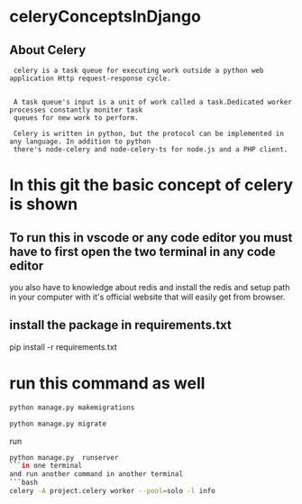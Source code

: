 # celeryConceptsInDjango

## About Celery
     celery is a task queue for executing work outside a python web application Http request-response cycle.

     
     A task queue's input is a unit of work called a task.Dedicated worker processes constantly moniter task
     queues for new work to perform.

     Celery is written in python, but the protocol can be implemented in any language. In addition to python 
     there's node-celery and node-celery-ts for node.js and a PHP client.

# In this git the basic concept of celery is shown

## To run this in vscode or any code editor you must have to first open the two terminal in any code editor
you also have to knowledge about redis and install the redis and setup path in your computer with it's official website
that will easily get from browser.

## install the package in requirements.txt
  pip install -r requirements.txt

# run this command as well 
 ```bash
python manage.py makemigrations
```
 ```bash
python manage.py migrate
```

run 
```bash
python manage.py  runserver
```in one terminal
and run another command in another terminal
```bash
celery -A project.celery worker --pool=solo -l info
```
